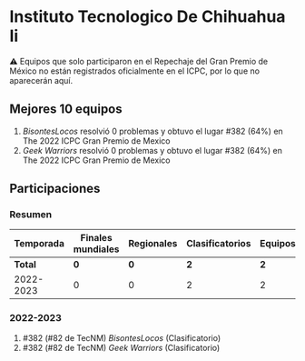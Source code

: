 # Instituto Tecnologico De Chihuahua Ii

:warning: Equipos que solo participaron en el Repechaje del Gran Premio de México no están registrados oficialmente en el ICPC, por lo que no aparecerán aquí.

## Mejores 10 equipos

1. _BisontesLocos_ resolvió 0 problemas y obtuvo el lugar #382 (64%) en The 2022 ICPC Gran Premio de Mexico
1. _Geek Warriors_ resolvió 0 problemas y obtuvo el lugar #382 (64%) en The 2022 ICPC Gran Premio de Mexico

## Participaciones

### Resumen

| Temporada | Finales mundiales | Regionales | Clasificatorios | Equipos |
| --- | --- | --- | --- | --- |
| **Total** | **0** | **0** | **2** | **2** |
| 2022-2023 | 0 | 0 | 2 | 2 |

### 2022-2023

1. #382 (#82 de TecNM) _BisontesLocos_ (Clasificatorio)
1. #382 (#82 de TecNM) _Geek Warriors_ (Clasificatorio)



